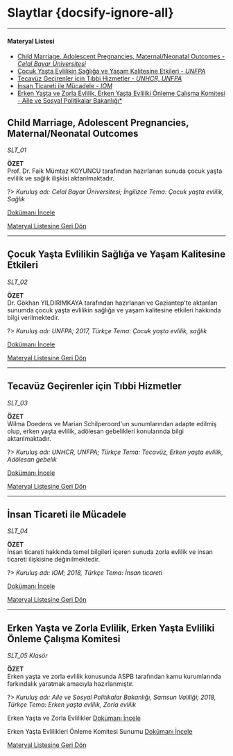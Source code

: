 # Slaytlar {docsify-ignore-all}
***
#### __Materyal Listesi__


- [Child Marriage, Adolescent Pregnancies, Maternal/Neonatal Outcomes - *Celal Bayar Üniversitesi*](#child-marriage-adolescent-pregnancies-maternalneonatal-outcomes)
- [Çocuk Yaşta Evlilikin Sağlığa ve Yaşam Kalitesine Etkileri - *UNFPA*](#Çocuk-yaşta-evlilikin-sağlığa-ve-yaşam-kalitesine-etkileri)
- [Tecavüz Geçirenler için Tıbbi Hizmetler - *UNHCR, UNFPA*](#tecavüz-geçirenler-için-tıbbi-hizmetler)
- [İnsan Ticareti ile Mücadele - *IOM*](#İnsan-ticareti-ile-mücadele)
- [Erken Yaşta ve Zorla Evlilik, Erken Yaşta Evliliki Önleme Çalışma Komitesi - Aile ve Sosyal Politikalar Bakanlığı*](#erken-yaşta-ve-zorla-evlilik-erken-yaşta-evliliki-Önleme-Çalışma-komitesi)


## Child Marriage, Adolescent Pregnancies, Maternal/Neonatal Outcomes 
*SLT_01*

**ÖZET**  
Prof. Dr. Faik Mümtaz KOYUNCU tarafından hazırlanan sunuda çocuk yaşta evlilik ve sağlık ilişkisi aktarılmaktadır.

?> *Kuruluş adı: Celal Bayar Üniversitesi; İngilizce Tema: Çocuk yaşta evlilik, Sağlık*

[Dokümanı İncele](downloads\SLT\SLT_01.pdf ':ignore')

[Materyal Listesine Geri Dön](#materyal-listesi)
***

## Çocuk Yaşta Evlilikin Sağlığa ve Yaşam Kalitesine Etkileri
*SLT_02*

**ÖZET**  
Dr. Gökhan YILDIRIMKAYA tarafından hazırlanan ve Gaziantep'te aktarılan sunumda çocuk yaşta evlilikin sağlığa ve yaşam kalitesine etkileri hakkında bilgi verilmektedir.

?> *Kuruluş adı: UNFPA; 2017, Türkçe Tema: Çocuk yaşta evlilik, sağlık*

[Dokümanı İncele](downloads\SLT\SLT_02.pdf ':ignore')

[Materyal Listesine Geri Dön](#materyal-listesi)
***

## Tecavüz Geçirenler için Tıbbi Hizmetler
*SLT_03*

**ÖZET**  
Wilma Doedens ve Marian Schilperoord'un sunumlarından adapte edilmiş olup, erken yaşta evlilik, adölesan gebelikleri konularında bilgi aktarılmaktadır.

?> *Kuruluş adı: UNHCR, UNFPA; Türkçe Tema: Tecavüz, Erken yaşta evlilik, Adölesan gebelik*

[Dokümanı İncele](downloads\SLT\SLT_03.pdf ':ignore')

[Materyal Listesine Geri Dön](#materyal-listesi)
***

## İnsan Ticareti ile Mücadele
*SLT_04*

**ÖZET**  
İnsan ticareti hakkında temel bilgileri içeren sunuda zorla evlilik ve insan ticareti ilişkisine değinilmektedir.

?> *Kuruluş adı: IOM; 2018, Türkçe Tema: İnsan ticareti*

[Dokümanı İncele](downloads\SLT\SLT_04.pdf ':ignore')

[Materyal Listesine Geri Dön](#materyal-listesi)
***

## Erken Yaşta ve Zorla Evlilik, Erken Yaşta Evliliki Önleme Çalışma Komitesi
*SLT_05 Klasör*  

**ÖZET**  
 Erken yaşta ve zorla evlilik konusunda ASPB tarafından kamu kurumlarında farkındalık yaratmak amacıyla hazırlanmıştır.

?> *Kuruluş adı: Aile ve Sosyal Politikalar Bakanlığı, Samsun Valiliği; 2018, Türkçe Tema: Erken yaşta evlilik, Zorla evlilik*  

Erken Yaşta ve Zorla Evlilikler [Dokümanı İncele](downloads\SLT\SLT_5\Erken-Evlilik-Sunum2.pdf ':ignore')

Erken Yaşta Evlilikleri Önleme Komitesi Sunumu [Dokümanı İncele](downloads\SLT\SLT_5\Erken-Yasta-Evlilikleri-Onleme-Komitesi-Sunumu-Agustos-2017_hicran.pdf ':ignore')

[Materyal Listesine Geri Dön](#materyal-listesi)